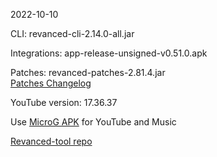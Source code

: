 2022-10-10
  
CLI: revanced-cli-2.14.0-all.jar  

Integrations: app-release-unsigned-v0.51.0.apk  

Patches: revanced-patches-2.81.4.jar  
[Patches Changelog](https://github.com/revanced/revanced-patches/releases/tag/v2.81.4)  

YouTube version: 17.36.37

Use [MicroG APK](https://github.com/inotia00/VancedMicroG/releases/latest/download/microg.apk) for YouTube and Music

[Revanced-tool repo](https://github.com/Kingsmanvn-Official/Revanced-tool)
